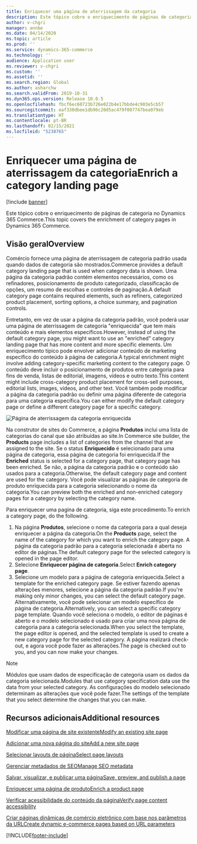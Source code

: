 ```yaml
---
title: Enriquecer uma página de aterrissagem da categoria
description: Este tópico cobre o enriquecimento de páginas de categoria no Dynamics 365 Commerce.
author: v-chgri
manager: annbe
ms.date: 04/14/2020
ms.topic: article
ms.prod: ''
ms.service: dynamics-365-commerce
ms.technology: ''
audience: Application user
ms.reviewer: v-chgri
ms.custom: ''
ms.assetid: ''
ms.search.region: Global
ms.author: asharchw
ms.search.validFrom: 2019-10-31
ms.dyn365.ops.version: Release 10.0.5
ms.openlocfilehash: fbcf6ec60723b726e022b4e17bbde4c903e5cb57
ms.sourcegitcommit: eaf330dbee1db96c20d5ac479f007747bea079eb
ms.translationtype: HT
ms.contentlocale: pt-BR
ms.lasthandoff: 02/15/2021
ms.locfileid: "5238765"
---
```

# <a name="enrich-a-category-landing-page"></a><span data-ttu-id="c7724-103">Enriquecer uma página de aterrissagem da categoria</span><span class="sxs-lookup"><span data-stu-id="c7724-103">Enrich a category landing page</span></span>


[!include [banner](includes/banner.md)]

<span data-ttu-id="c7724-104">Este tópico cobre o enriquecimento de páginas de categoria no Dynamics 365 Commerce.</span><span class="sxs-lookup"><span data-stu-id="c7724-104">This topic covers the enrichment of category pages in Dynamics 365 Commerce.</span></span>

## <a name="overview"></a><span data-ttu-id="c7724-105">Visão geral</span><span class="sxs-lookup"><span data-stu-id="c7724-105">Overview</span></span>

<span data-ttu-id="c7724-106">Comércio fornece uma página de aterrissagem de categoria padrão usada quando dados de categoria são mostrados.</span><span class="sxs-lookup"><span data-stu-id="c7724-106">Commerce provides a default category landing page that is used when category data is shown.</span></span> <span data-ttu-id="c7724-107">Uma página da categoria padrão contém elementos necessários, como os refinadores, posicionamento de produto categorizado, classificação de opções, um resumo de escolhas e controles de paginação.</span><span class="sxs-lookup"><span data-stu-id="c7724-107">A default category page contains required elements, such as refiners, categorized product placement, sorting options, a choice summary, and pagination controls.</span></span> 

<span data-ttu-id="c7724-108">Entretanto, em vez de usar a página da categoria padrão, você poderá usar uma página de aterrissagem de categoria "enriquecida" que tem mais conteúdo e mais elementos específicos.</span><span class="sxs-lookup"><span data-stu-id="c7724-108">However, instead of using the default category page, you might want to use an "enriched" category landing page that has more content and more specific elements.</span></span> <span data-ttu-id="c7724-109">Um enriquecimento típico pode envolver adicionar conteúdo de marketing específico do conteúdo à página de categoria.</span><span class="sxs-lookup"><span data-stu-id="c7724-109">A typical enrichment might involve adding category-specific marketing content to the category page.</span></span> <span data-ttu-id="c7724-110">O conteúdo deve incluir o posicionamento de produtos entre categoria para fins de venda, listas de editorial, imagens, vídeos e outro texto.</span><span class="sxs-lookup"><span data-stu-id="c7724-110">This content might include cross-category product placement for cross-sell purposes, editorial lists, images, videos, and other text.</span></span> <span data-ttu-id="c7724-111">Você também pode modificar a página da categoria padrão ou definir uma página diferente de categoria para uma categoria específica.</span><span class="sxs-lookup"><span data-stu-id="c7724-111">You can either modify the default category page or define a different category page for a specific category.</span></span>

![Página de aterrissagem da categoria enriquecida](./media/CategoryLandingPages.png)

<span data-ttu-id="c7724-113">Na construtor de sites do Commerce, a página **Produtos** inclui uma lista de categorias do canal que são atribuídas ao site.</span><span class="sxs-lookup"><span data-stu-id="c7724-113">In Commerce site builder, the **Products** page includes a list of categories from the channel that are assigned to the site.</span></span> <span data-ttu-id="c7724-114">Se o status **Enriquecido** é selecionado para uma página de categoria, essa página de categoria foi enriquecida.</span><span class="sxs-lookup"><span data-stu-id="c7724-114">If the **Enriched** status is selected for a category page, that category page has been enriched.</span></span> <span data-ttu-id="c7724-115">Se não, a página da categoria padrão e o conteúdo são usados para a categoria.</span><span class="sxs-lookup"><span data-stu-id="c7724-115">Otherwise, the default category page and content are used for the category.</span></span> <span data-ttu-id="c7724-116">Você pode visualizar as páginas de categoria de produto enriquecida para a categoria selecionando o nome da categoria.</span><span class="sxs-lookup"><span data-stu-id="c7724-116">You can preview both the enriched and non-enriched category pages for a category by selecting the category name.</span></span>

<span data-ttu-id="c7724-117">Para enriquecer uma pagina de categoria, siga este procedimento.</span><span class="sxs-lookup"><span data-stu-id="c7724-117">To enrich a category page, do the following.</span></span>

1. <span data-ttu-id="c7724-118">Na página **Produtos**, selecione o nome da categoria para a qual deseja enriquecer a página da categoria.</span><span class="sxs-lookup"><span data-stu-id="c7724-118">On the **Products** page, select the name of the category for which you want to enrich the category page.</span></span> <span data-ttu-id="c7724-119">A página da categoria padrão para a categoria selecionada é aberta no editor de páginas.</span><span class="sxs-lookup"><span data-stu-id="c7724-119">The default category page for the selected category is opened in the page editor.</span></span>
2. <span data-ttu-id="c7724-120">Selecione **Enriquecer página de categoria**.</span><span class="sxs-lookup"><span data-stu-id="c7724-120">Select **Enrich category page**.</span></span>
3. <span data-ttu-id="c7724-121">Selecione um modelo para a página de categoria enriquecida.</span><span class="sxs-lookup"><span data-stu-id="c7724-121">Select a template for the enriched category page.</span></span> <span data-ttu-id="c7724-122">Se estiver fazendo apenas alterações menores, selecione a página da categoria padrão.</span><span class="sxs-lookup"><span data-stu-id="c7724-122">If you're making only minor changes, you can select the default category page.</span></span> <span data-ttu-id="c7724-123">Alternativamente, você pode selecionar um modelo específico de página de categoria.</span><span class="sxs-lookup"><span data-stu-id="c7724-123">Alternatively, you can select a specific category page template.</span></span> <span data-ttu-id="c7724-124">Quando você seleciona o modelo, o editor de páginas é aberto e o modelo selecionado é usado para criar uma nova página de categoria para a categoria selecionada.</span><span class="sxs-lookup"><span data-stu-id="c7724-124">When you select the template, the page editor is opened, and the selected template is used to create a new category page for the selected category.</span></span> <span data-ttu-id="c7724-125">A página realizará check-out, e agora você pode fazer as alterações.</span><span class="sxs-lookup"><span data-stu-id="c7724-125">The page is checked out to you, and you can now make your changes.</span></span>

> [!NOTE]
> <span data-ttu-id="c7724-126">Módulos que usam dados de especificação de categoria usam os dados da categoria selecionada.</span><span class="sxs-lookup"><span data-stu-id="c7724-126">Modules that use category specification data use the data from your selected category.</span></span> <span data-ttu-id="c7724-127">As configurações do modelo selecionado determinam as alterações que você pode fazer.</span><span class="sxs-lookup"><span data-stu-id="c7724-127">The settings of the template that you select determine the changes that you can make.</span></span>

## <a name="additional-resources"></a><span data-ttu-id="c7724-128">Recursos adicionais</span><span class="sxs-lookup"><span data-stu-id="c7724-128">Additional resources</span></span>

[<span data-ttu-id="c7724-129">Modificar uma página de site existente</span><span class="sxs-lookup"><span data-stu-id="c7724-129">Modify an existing site page</span></span>](modify-existing-page.md)

[<span data-ttu-id="c7724-130">Adicionar uma nova página do site</span><span class="sxs-lookup"><span data-stu-id="c7724-130">Add a new site page</span></span>](add-new-page.md)

[<span data-ttu-id="c7724-131">Selecionar layouts de página</span><span class="sxs-lookup"><span data-stu-id="c7724-131">Select page layouts</span></span>](select-page-layouts.md)

[<span data-ttu-id="c7724-132">Gerenciar metadados de SEO</span><span class="sxs-lookup"><span data-stu-id="c7724-132">Manage SEO metadata</span></span>](manage-seo-metadata.md)

[<span data-ttu-id="c7724-133">Salvar, visualizar, e publicar uma página</span><span class="sxs-lookup"><span data-stu-id="c7724-133">Save, preview, and publish a page</span></span>](save-preview-publish-page.md)

[<span data-ttu-id="c7724-134">Enriquecer uma página de produto</span><span class="sxs-lookup"><span data-stu-id="c7724-134">Enrich a product page</span></span>](enrich-product-page.md)

[<span data-ttu-id="c7724-135">Verificar acessibilidade do conteúdo da página</span><span class="sxs-lookup"><span data-stu-id="c7724-135">Verify page content accessibility</span></span>](verify-accessibility.md)

[<span data-ttu-id="c7724-136">Criar páginas dinâmicas de comércio eletrônico com base nos parâmetros da URL</span><span class="sxs-lookup"><span data-stu-id="c7724-136">Create dynamic e-commerce pages based on URL parameters</span></span>](create-dynamic-pages.md)


[!INCLUDE[footer-include](../includes/footer-banner.md)]